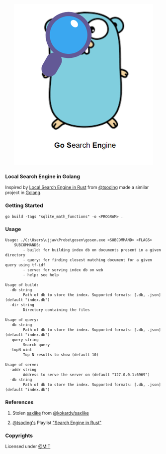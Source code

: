 <p align="center">
  <img src="./Logo.png">
</p>

### Local Search Engine in Golang

Inspired by [Local Search Engine in Rust](https://github.com/tsoding/seroost) from [@tsoding](https://github.com/tsoding) made a similar project in [Golang](https://go.dev/).

### Getting Started

```console
go build -tags "sqlite_math_functions" -o <PROGRAM> .
```

### Usage
```console
Usage: ./C:\Users\ujjaw\Probe\gosen\gosen.exe <SUBCOMMAND> <FLAGS>
    SUBCOMMANDS:
        - build: for building index db on documents present in a given directory
        - query: for finding closest matching document for a given query using tf-idf
        - serve: for serving index db on web
        - help: see help

Usage of build:
  -db string
        Path of db to store the index. Supported formats: [.db, .json] (default "index.db")
  -dir string
        Directory containing the files

Usage of query:
  -db string
        Path of db to store the index. Supported formats: [.db, .json] (default "index.db")
  -query string
        Search query
  -topN uint
        Top N results to show (default 10)

Usage of serve:
  -addr string
        Address to serve the server on (default "127.0.0.1:6969")
  -db string
        Path of db to store the index. Supported formats: [.db, .json] (default "index.db")
```

### References

1. Stolen [saxlike](./saxlike/) from [@kokardy/saxlike](https://github.com/kokardy/saxlike/tree/master)

2. [@tsoding's](https://github.com/tsoding) Playlist ["Search Engine in Rust"](https://youtube.com/playlist?list=PLpM-Dvs8t0VZXC-91PpIp-eAt0WF5SKEv&si=M0LhV-bsL8jHrE5t)

### Copyrights

Licensed under [@MIT](./LICENSE)
